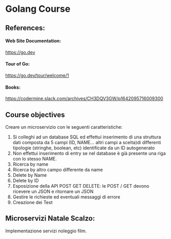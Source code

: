 # Golang Course

## References:


#### Web Site Documentation: 
https://go.dev

#### Tour of Go: 
https://go.dev/tour/welcome/1

#### Books:

https://codermine.slack.com/archives/CH3DQV3GW/p1642095716009300


## Course objectives

Creare un microservizio con le seguenti caratteristiche:

1. Si colleghi ad un database SQL ed effettui inserimento di una struttura dati composta da 5 campi (ID, NAME... altri campi a scelta)di differenti tipologie (stringhe, boolean, etc) identificate da un ID autogenerato
2. Non effettui inserimento di entry se nel database è già presente una riga con lo stesso NAME.
3. Ricerca by name
4. Ricerca by altro campo differente da name
5. Delete by Name
6. Delete by ID
7. Esposizione della API POST GET DELETE: le POST / GET devono ricevere un JSON e ritornare un JSON
8. Gestire le richieste ed eventuali messaggi di errore
9. Creazione dei Test

## Microservizi Natale Scalzo:
Implementazione servizi noleggio film.



